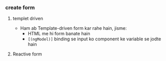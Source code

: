 ### create form 
1. templet driven
    * Ham ab Template-driven form kar rahe hain, jisme:
      * HTML me hi form banate hain
      * `[(ngModel)]` binding se input ko component ke variable se jodte hain
  
2. Reactive form
